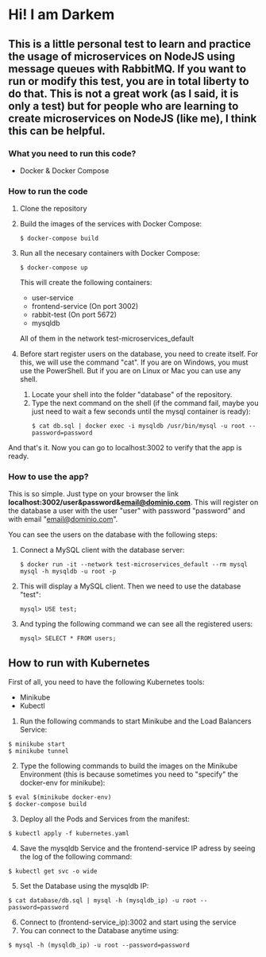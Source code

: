 # Hi! I am Darkem

## This is a little personal test to learn and practice the usage of microservices on NodeJS using message queues with RabbitMQ. If you want to run or modify this test, you are in total liberty to do that. This is not a great work (as I said, it is only a test) but for people who are learning to create microservices on NodeJS (like me), I think this can be helpful.

### What you need to run this code?
- Docker & Docker Compose

### How to run the code

1. Clone the repository
2. Build the images of the services with Docker Compose:
    ~~~
    $ docker-compose build
    ~~~

3. Run all the necesary containers with Docker Compose:
    ~~~
    $ docker-compose up
    ~~~
    This will create the following containers:
    - user-service
    - frontend-service (On port 3002)
    - rabbit-test (On port 5672)
    - mysqldb

    All of them in the network test-microservices_default

4. Before start register users on the database, you need to create itself. For this, we will use the command "cat". If you are on Windows, you must use the PowerShell. But if you are on Linux or Mac you can use any shell. 
    1. Locate your shell into the folder "database" of the repository.
    2. Type the next command on the shell (if the command fail, maybe you just need to wait a few seconds until the mysql container is ready):
        ~~~
        $ cat db.sql | docker exec -i mysqldb /usr/bin/mysql -u root --password=password
        ~~~
And that's it. Now you can go to localhost:3002 to verify that the app is ready.

### How to use the app?

This is so simple. Just type on your browser the link **localhost:3002/user&password&email@dominio.com**. This will register on the database a user with the user "user" with password "password" and with email "email@dominio.com".

You can see the users on the database with the following steps:

1. Connect a MySQL client with the database server:
    ~~~
    $ docker run -it --network test-microservices_default --rm mysql mysql -h mysqldb -u root -p
    ~~~
2. This will display a MySQL client. Then we need to use the database "test":
    ~~~
    mysql> USE test;
    ~~~
3. And typing the following command we can see all the registered users:
    ~~~
    mysql> SELECT * FROM users;
    ~~~

## How to run with Kubernetes
First of all, you need to have the following Kubernetes tools:
- Minikube
- Kubectl

1. Run the following commands to start Minikube and the Load Balancers Service:
~~~
$ minikube start
$ minikube tunnel
~~~
2. Type the following commands to build the images on the Minikube Environment (this is because sometimes you need to "specify" the docker-env for minikube):
~~~
$ eval $(minikube docker-env)
$ docker-compose build
~~~
3. Deploy all the Pods and Services from the manifest:
~~~
$ kubectl apply -f kubernetes.yaml
~~~
4. Save the mysqldb Service and the frontend-service IP adress by seeing the log of the following command:
~~~
$ kubectl get svc -o wide
~~~
5. Set the Database using the mysqldb IP:
~~~
$ cat database/db.sql | mysql -h (mysqldb_ip) -u root --password=password
~~~
6. Connect to (frontend-service_ip):3002 and start using the service
7. You can connect to the Database anytime using:
~~~
$ mysql -h (mysqldb_ip) -u root --password=password
~~~
